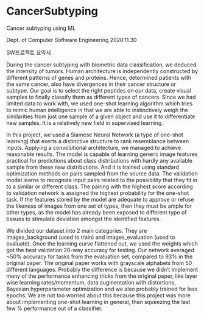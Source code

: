 # CancerSubtyping
Cancer subtyping using ML

Dept. of Computer Software Engineering 
2020.11.30

SW프로젝트 요약서

  During the cancer subtyping with biometric data classification, we deduced the intensity of tumors. Human architecture is independently constructed by different patterns of genes and proteins. Hence, determined patients with the same cancer, also have divergences in their cancer structure or subtype. Our goal is to select the right peptides on our data, create visual samples to finally classify them as different types of cancers. Since we had limited data to work with, we used one-shot learning algorithm which tries to mimic human intelligence in that we are able to instinctively weigh the similarities from just one sample of a given object and use it to differentiate new samples.  It is a relatively new field in supervised learning.

  In this project, we used a Siamese Neural Network (a type of one-shot learning) that exerts a distinctive structure to rank resemblance between inputs. Applying a convolutional architecture, we managed to achieve reasonable results. The model is capable of learning generic image features practical for predictions about class distributions with hardly any available sample from these new distributions. And it is trained using standard optimization methods on pairs sampled from the source data. The validation model learns to recognize input pairs related to the possibility that they fit in to a similar or different class. The pairing with the highest score according to validation network is assigned the highest probability for the one-shot task. If the features stored by the model are adequate to approve or refuse the likeness of images from one set of types, then they must be ample for other types, as the model has already been exposed to different type of tissues to stimulate deviation amongst the identified features.

  We divided our dataset into 2 main categories. They are images_background (used to train) and images_evaluation (used to evaluate).
Once the learning curve flattened out, we used the weights which got the best validation 20-way accuracy for testing. Our network averaged ~50% accuracy for tasks from the evaluation set, compared to 93% in the original paper. The original paper works with grayscale alphabets from 50 different languages. Probably the difference is because we didn’t implement many of the performance enhancing tricks from the original paper, like layer wise learning rates/momentum, data augmentation with distortions, Bayesian hyperparameter optimization and we also probably trained for less epochs. We are not too worried about this because this project was more about implementing one-shot learning in general, than squeezing the last few % performance out of a classifier. 
